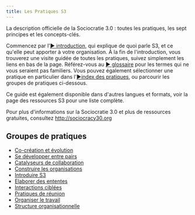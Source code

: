 ```yaml
---
title: Les Pratiques S3
---
```


La description officielle de la Sociocratie 3.0 : toutes les pratiques, les sept principes et les concepts-clés.

Commencez par l'[&#9654; introduction](introduction.html), qui explique de quoi parle S3, et ce qu'elle peut apporter à votre organisation. À la fin de l'introduction, vous trouverez une visite guidée de toutes les pratiques, suivez simplement les liens en bas de la page. Référez-vous au [&#9654; glossaire](glossary.html) pour les termes qui ne vous seraient pas familiers. Vous pouvez également sélectionner une pratique en particulier dans l'[&#9654;index des pratiques](pattern-index.html), ou parcourir les groupes de pratiques ci-dessous.

Ce guide est également disponible dans d'autres langues et formats, voir la page des ressources S3 [ ](https://sociocracy30.org/resources) pour une liste complète.

Pour plus d'informations sur la Sociocratie 3.0 et plus de ressources gratuites, consultez <http://sociocracy30.org>

## Groupes de pratiques

- [Co-création et évolution](co-creation-and-evolution.html)
- [Se développer entre pairs](peer-development.html)
- [Catalyseurs de collaboration](enablers-of-collaboration.html)
- [Construire les organisations](building-organizations.html)
- [Introduire S3](bringing-in-s3.html)
- [Elaborer des ententes](defining-agreements.html)
- [Interactions ciblées](focused-interactions.html)
- [Pratiques de réunion](meeting-practices.html)
- [Organiser le travail](organizing-work.html)
- [Structure organisationnelle](organizational-structure.html)
